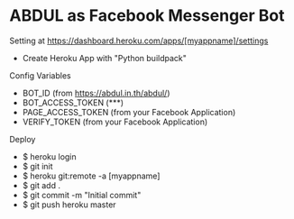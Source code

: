 # ABDUL as Facebook Messenger Bot

Setting at https://dashboard.heroku.com/apps/[myappname]/settings
- Create Heroku App with "Python buildpack"

Config Variables 
- BOT_ID (from https://abdul.in.th/abdul/)
- BOT_ACCESS_TOKEN (***)
- PAGE_ACCESS_TOKEN (from your Facebook Application)
- VERIFY_TOKEN (from your Facebook Application)

Deploy
- $ heroku login
- $ git init
- $ heroku git:remote -a [myappname]
- $ git add .
- $ git commit -m "Initial commit"
- $ git push heroku master